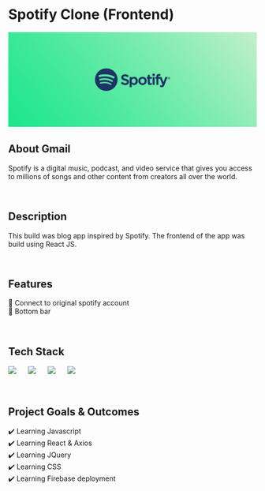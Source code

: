 # Spotify Clone (Frontend)
![Readme Image](https://github.com/emiz98/react-spotify/blob/master/readme.png?raw=true)
<br/>

## About Gmail
Spotify is a digital music, podcast, and video service that gives you access to millions of songs and other content from creators all over the world.

<br/>

## Description
This build was blog app inspired by Spotify. The frontend of the app was build using React JS.

<br/>

## Features
🚀 Connect to original spotify account<br/>
🚀 Bottom bar <br/>

<br/>

## Tech Stack
<p float="left">
  <img src="https://cdn.sanity.io/images/1z5g6za5/production/ea0d729f383fe9f113c7d2da95af5a39eecfa226-64x64.png?w=2000&fit=max&auto=format" width="60"  style="padding-right:20px"/>
  <img src="https://cdn.sanity.io/images/1z5g6za5/production/66247e3d6f23ddbaa5ff961e03a11316e974d56c-300x288.png?w=2000&fit=max&auto=format" width="60"  style="padding-right:20px"/>
  <img src="https://cdn.sanity.io/images/1z5g6za5/production/89e994a66376637c5b4afd52417649e5017efd9f-64x64.png?w=2000&fit=max&auto=format" width="60"  style="padding-right:20px"/>
  <img src="https://cdn.sanity.io/images/1z5g6za5/production/26c8efbd48f59648e141e23706ea65bb5ef9a163-24x24.svg?w=2000&fit=max&auto=format" width="60"  style="padding-right:20px"/>
</p>

<br/>

## Project Goals & Outcomes
✔️ Learning Javascript <br/>
✔️ Learning React & Axios <br/>
✔️ Learning JQuery <br/>
✔️ Learning CSS <br/>
✔️ Learning Firebase deployment